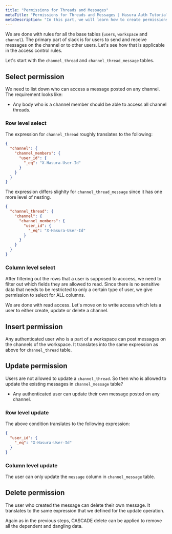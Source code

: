 ```yaml
---
title: "Permissions for Threads and Messages"
metaTitle: "Permissions for Threads and Messages | Hasura Auth Tutorial"
metaDescription: "In this part, we will learn how to create permissions for threads and messages of the app"
---
```


We are done with rules for all the base tables (`users`, `workspace` and `channel`). The primary part of slack is for users to send and receive messages on the channel or to other users. Let's see how that is applicable in the access control rules.

Let's start with the `channel_thread` and `channel_thread_message` tables.

## Select permission

We need to list down who can access a message posted on any channel. The requirement looks like:

- Any body who is a channel member should be able to access all channel threads.

### Row level select

The expression for `channel_thread` roughly translates to the following:

```json
{
  "channel": {
    "channel_members": {
      "user_id": {
        "_eq": "X-Hasura-User-Id"
      }
    }
  }
}
```
The expression differs slighlty for `channel_thread_message` since it has one more level of nesting.

```json
{
  "channel_thread": {
    "channel": {
      "channel_members": {
        "user_id": {
          "_eq": "X-Hasura-User-Id"
        }
      }
    }
  }
}
```

### Column level select

After filtering out the rows that a user is supposed to acccess, we need to filter out which fields they are allowed to read. Since there is no sensitive data that needs to be restricted to only a certain type of user, we give permission to select for ALL columns.

We are done with read access. Let's move on to write access which lets a user to either create, update or delete a channel.

## Insert permission

Any authenticated user who is a part of a workspace can post messages on the channels of the workspace. It translates into the same expression as above for `channel_thread` table.

## Update permission

Users are not allowed to update a `channel_thread`.
So then who is allowed to update the existing messages in `channel_message` table?

- Any authenticated user can update their own message posted on any channel.

### Row level update

The above condition translates to the following expression:

```json
{
  "user_id": {
    "_eq": "X-Hasura-User-Id"
  }
}
```

### Column level update

The user can only update the `message` column in `channel_message` table.

## Delete permission

The user who created the message can delete their own message. It translates to the same expression that we defined for the update operation.

Again as in the previous steps, CASCADE delete can be applied to remove all the dependent and dangling data.

